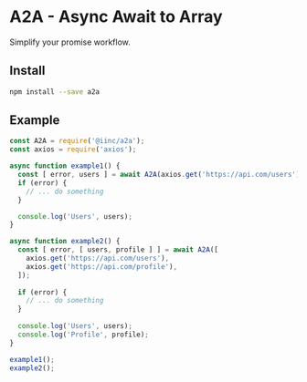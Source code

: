 # A2A - Async Await to Array

Simplify your promise workflow.

## Install

```bash
npm install --save a2a
```

## Example

```js
const A2A = require('@iinc/a2a');
const axios = require('axios');

async function example1() {
  const [ error, users ] = await A2A(axios.get('https://api.com/users'));
  if (error) {
    // ... do something
  }

  console.log('Users', users);
}

async function example2() {
  const [ error, [ users, profile ] ] = await A2A([
    axios.get('https://api.com/users'),
    axios.get('https://api.com/profile'),
  ]);
  
  if (error) {
    // ... do something
  }
  
  console.log('Users', users);
  console.log('Profile', profile);
}

example1();
example2();
```
